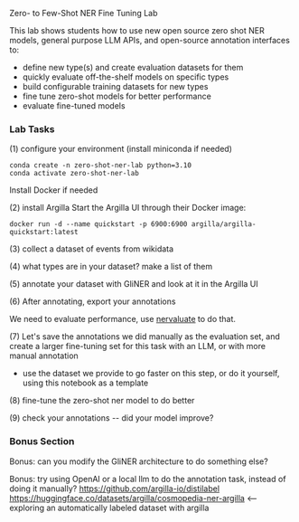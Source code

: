 Zero- to Few-Shot NER Fine Tuning Lab

This lab shows students how to use new open source zero shot NER models, general purpose LLM APIs, and open-source annotation interfaces to:

- define new type(s) and create evaluation datasets for them
- quickly evaluate off-the-shelf models on specific types
- build configurable training datasets for new types
- fine tune zero-shot models for better performance
- evaluate fine-tuned models

### Lab Tasks
(1) configure your environment (install miniconda if needed)
```
conda create -n zero-shot-ner-lab python=3.10
conda activate zero-shot-ner-lab 
```

Install Docker if needed


(2) install Argilla
Start the Argilla UI through their Docker image:


```
docker run -d --name quickstart -p 6900:6900 argilla/argilla-quickstart:latest
```

(3) collect a dataset of events from wikidata

(4) what types are in your dataset? make a list of them

(5) annotate your dataset with GliNER and look at it in the Argilla UI

(6) After annotating, export your annotations

We need to evaluate performance, use [nervaluate](https://github.com/MantisAI/nervaluate) to do that. 

(7) Let's save the annotations we did manually as the evaluation set, and create a larger fine-tuning set for this task with an LLM, or with more manual annotation
- use the dataset we provide to go faster on this step, or do it yourself, using this notebook as a template

(8) fine-tune the zero-shot ner model to do better

(9) check your annotations -- did your model improve? 

### Bonus Section

Bonus: can you modify the GliNER architecture to do something else?

Bonus: try using OpenAI or a local llm to do the annotation task, instead of doing it manually? https://github.com/argilla-io/distilabel
https://huggingface.co/datasets/argilla/cosmopedia-ner-argilla <-- exploring an automatically labeled dataset with argilla

